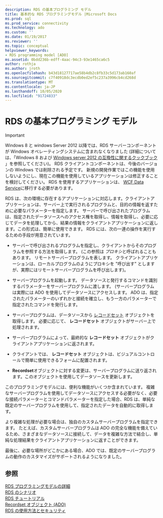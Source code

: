 ```yaml
---
description: RDS の基本プログラミング モデル
title: 基本的な RDS プログラミングモデル |Microsoft Docs
ms.prod: sql
ms.prod_service: connectivity
ms.technology: ado
ms.custom: ''
ms.date: 01/19/2017
ms.reviewer: ''
ms.topic: conceptual
helpviewer_keywords:
- RDS programming model [ADO]
ms.assetid: 0bdd236b-edff-4aac-94c3-93e1465ca6c5
author: rothja
ms.author: jroth
ms.openlocfilehash: b43d18127717ae58b4db2c8fb33c5d173ab160af
ms.sourcegitcommit: c7f40918dc3ecdb0ed2ef5c237a3996cb4cd268d
ms.translationtype: MT
ms.contentlocale: ja-JP
ms.lasthandoff: 10/05/2020
ms.locfileid: "91724833"
---
```

# <a name="basic-rds-programming-model"></a>RDS の基本プログラミング モデル
> [!IMPORTANT]
>  Windows 8 と windows Server 2012 以降では、RDS サーバーコンポーネントが Windows オペレーティングシステムに含まれなくなりました (詳細については、「Windows 8 および [Windows server 2012 の互換性に関するクックブック](https://www.microsoft.com/download/details.aspx?id=27416) 」を参照してください)。 RDS クライアントコンポーネントは、今後のバージョンの Windows では削除される予定です。 新規の開発作業ではこの機能を使用しないようにし、現在この機能を使用しているアプリケーションは修正することを検討してください。 RDS を使用するアプリケーションは、 [WCF Data Service](/dotnet/framework/wcf/)に移行する必要があります。  
  
 RDS は、次の環境に存在するアプリケーションに対応します。クライアントアプリケーションは、サーバー上で実行されるプログラムと、目的の情報を返すために必要なパラメーターを指定します。 サーバーで呼び出されたプログラムは、指定されたデータソースへのアクセス権を取得し、情報を取得し、必要に応じてデータを処理してから、結果の情報をクライアントアプリケーションに返します。この形式は、簡単に使用できます。 RDS には、次の一連の操作を実行するための手段が用意されています。  
  
-   サーバーで呼び出されるプログラムを指定し、クライアントからそのプログラムを参照する方法を取得します。 (この参照は *プロキシ*と呼ばれることもあります。 リモートサーバープログラムを表します。 クライアントアプリケーションは、ローカルプログラムのようにプロキシを "呼び出す" としますが、実際にはリモートサーバープログラムを呼び出します)。  
  
-   サーバープログラムを起動します。 データソースと発行するコマンドを識別するパラメーターをサーバープログラムに渡します。 (サーバープログラムは実際には ADO を使用してデータソースにアクセスします。 ADO は、指定されたパラメーターのいずれかと接続を確立し、もう一方のパラメーターで指定されたコマンドを発行します。  
  
-   サーバープログラムは、データソースから [レコードセット](../../reference/ado-api/recordset-object-ado.md) オブジェクトを取得します。 必要に応じて、 **レコードセット** オブジェクトがサーバー上で処理されます。  
  
-   サーバープログラムによって、最終的な **レコードセット** オブジェクトがクライアントアプリケーションに返されます。  
  
-   クライアントでは、 **レコードセット** オブジェクトは、ビジュアルコントロールで簡単に使用できるフォームに配置されます。  
  
-   **Recordset**オブジェクトに対する変更は、サーバープログラムに送り返されます。このオブジェクトを使用してデータソースを更新します。  
  
 このプログラミングモデルには、便利な機能がいくつか含まれています。 複雑なサーバープログラムを使用してデータソースにアクセスする必要がなく、必要な接続パラメーターとコマンドパラメーターを指定した場合、RDS は、単純な既定のサーバープログラムを使用して、指定されたデータを自動的に取得します。  
  
 より複雑な処理が必要な場合は、独自のカスタムサーバープログラムを指定できます。 たとえば、カスタムサーバープログラムは ADO の完全な機能を備えているため、さまざまなデータソースに接続して、データを複雑な方法で結合し、単純な処理結果をクライアントアプリケーションに返すことができます。  
  
 最後に、必要な場所がどこかにある場合、ADO では、既定のサーバープログラムの動作のカスタマイズがサポートされるようになりました。  
  
## <a name="see-also"></a>参照  
 [RDS プログラミングモデルの詳細](./rds-programming-model-in-detail.md)   
 [RDS のシナリオ](./rds-scenario.md)   
 [RDS チュートリアル](./rds-tutorial.md)   
 [Recordset オブジェクト (ADO)](../../reference/ado-api/recordset-object-ado.md)   
 [RDS の使用方法とセキュリティ](./rds-usage-and-security.md)
